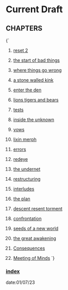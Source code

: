 # Current Draft 

## CHAPTERS

{`
 1. [reset 2](reset-2.md)

 2. [the start of bad things](the-start-of-bad-things.md)
 
 3. [where things go wrong](where-things-go-wrong.md)
 
 4. [a stone walled kink](a-stone-walled-kink.md)
 
 5. [enter the den](enter-the-den.md)
 
 6. [lions tigers and bears](lions-tigers-and-bears.md)
 
 7. [tests](tests.md)
 
 8. [inside the unknown](inside-the-unknown.md)
 
 9. [vows](vows.md)
 
 10. [lixin merph](lixin-merph.md)
 
 11. [errors](errors.md)
 
 12. [redeye](redeye.md)
 
 13. [the undernet](the-undernet.md)
 
 14. [restructuring](restructuring.md)
 
 15. [interludes](interludes.md)
 
 16. [the plan](the-plan.md)
 
 17. [descent resent torment](descent-resent-torment.md)
 
 18. [confrontation](confrontation.md)
 
 19. [seeds of a new world](seeds-of-a-new-world.md)

 20. [the great awakening](the-great-awakening.md)

 21. [Consequences](consequences.md)

 22. [Meeting of Minds](meeting-of-minds.md)
`}
### [index](../index.md)
date:01/07/23
